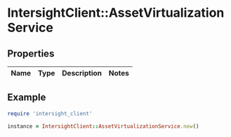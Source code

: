 # IntersightClient::AssetVirtualizationService

## Properties

| Name | Type | Description | Notes |
| ---- | ---- | ----------- | ----- |

## Example

```ruby
require 'intersight_client'

instance = IntersightClient::AssetVirtualizationService.new()
```

